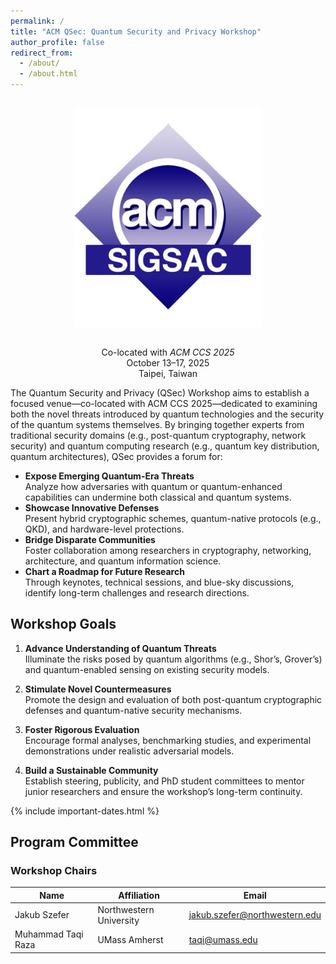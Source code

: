 ```yaml
---
permalink: /
title: "ACM QSec: Quantum Security and Privacy Workshop"
author_profile: false
redirect_from: 
  - /about/
  - /about.html
---
```


<div style="text-align: center; margin: 2em 0;">
  <img src="/images/logo.png" alt="ACM Logo" style="max-width: 300px; height: auto;" />
</div>
<div style="text-align: center; margin-bottom: 1em;">
  Co-located with <i>ACM CCS 2025</i><br>
  October 13–17, 2025<br>
  Taipei, Taiwan
</div>

The Quantum Security and Privacy (QSec) Workshop aims to establish a focused venue—co-located with ACM CCS 2025—dedicated to examining both the novel threats introduced by quantum technologies and the security of the quantum systems themselves. By bringing together experts from traditional security domains (e.g., post-quantum cryptography, network security) and quantum computing research (e.g., quantum key distribution, quantum architectures), QSec provides a forum for:

- **Expose Emerging Quantum-Era Threats**  
  Analyze how adversaries with quantum or quantum-enhanced capabilities can undermine both classical and quantum systems.  
- **Showcase Innovative Defenses**  
  Present hybrid cryptographic schemes, quantum-native protocols (e.g., QKD), and hardware-level protections.  
- **Bridge Disparate Communities**  
  Foster collaboration among researchers in cryptography, networking, architecture, and quantum information science.  
- **Chart a Roadmap for Future Research**  
  Through keynotes, technical sessions, and blue-sky discussions, identify long-term challenges and research directions.

## Workshop Goals

1. **Advance Understanding of Quantum Threats**  
   Illuminate the risks posed by quantum algorithms (e.g., Shor’s, Grover’s) and quantum-enabled sensing on existing security models.

2. **Stimulate Novel Countermeasures**  
   Promote the design and evaluation of both post-quantum cryptographic defenses and quantum-native security mechanisms.

3. **Foster Rigorous Evaluation**  
   Encourage formal analyses, benchmarking studies, and experimental demonstrations under realistic adversarial models.

4. **Build a Sustainable Community**  
   Establish steering, publicity, and PhD student committees to mentor junior researchers and ensure the workshop’s long-term continuity.

{% include important-dates.html %}

## Program Committee

### Workshop Chairs

| Name                   | Affiliation              | Email                                                |
| ---------------------- | ------------------------ | ---------------------------------------------------- |
| Jakub Szefer           | Northwestern University  | [jakub.szefer@northwestern.edu](mailto:jakub.szefer@northwestern.edu) |
| Muhammad Taqi Raza     | UMass Amherst            | [taqi@umass.edu](mailto:taqi@umass.edu)              |
